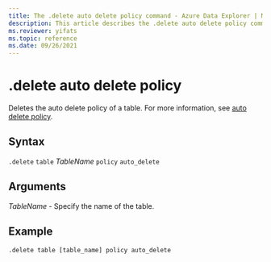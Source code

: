 ```yaml
---
title: The .delete auto delete policy command - Azure Data Explorer | Microsoft Docs
description: This article describes the .delete auto delete policy command in Azure Data Explorer.
ms.reviewer: yifats
ms.topic: reference
ms.date: 09/26/2021
---
```

# .delete auto delete policy

Deletes the auto delete policy of a table. For more information, see [auto delete policy](auto-delete-policy.md).

## Syntax

`.delete` `table` *TableName* `policy` `auto_delete`

## Arguments

*TableName* - Specify the name of the table. 

## Example

```kusto
.delete table [table_name] policy auto_delete
```
